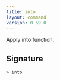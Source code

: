 ```yaml
---
title: into
layout: command
version: 0.59.0
---
```


Apply into function.

## Signature

```> into ```
